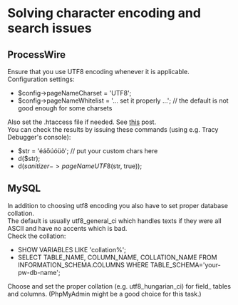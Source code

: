 # Solving character encoding and search issues

## ProcessWire
Ensure that you use UTF8 encoding whenever it is applicable.  
Configuration settings:  
* $config->pageNameCharset = 'UTF8';
* $config->pageNameWhitelist = '... set it properly ...'; // the default is not good enough for some charsets

Also set the .htaccess file if needed. See [this](https://processwire.com/blog/posts/hello-%E5%81%A5%E5%BA%B7%E9%95%B7%E5%A3%BD%C2%B7%E7%B9%81%E6%A6%AE%E6%98%8C%E7%9B%9B/) post.  
You can check the results by issuing these commands (using e.g. Tracy Debugger's console):  
* $str = 'éáőúóüö'; // put your custom chars here
* d($str);
* d($sanitizer->pageNameUTF8($str, true));

## MySQL
In addition to choosing utf8 encoding you also have to set proper database collation.  
The default is usually utf8_general_ci which handles texts if they were all ASCII and have no accents which is bad.  
Check the collation:
* SHOW VARIABLES LIKE 'collation%';
* SELECT TABLE_NAME, COLUMN_NAME, COLLATION_NAME  FROM INFORMATION_SCHEMA.COLUMNS WHERE TABLE_SCHEMA='your-pw-db-name';

Choose and set the proper collation (e.g. utf8_hungarian_ci) for field_ tables and columns. (PhpMyAdmin might be a good choice for this task.)  
